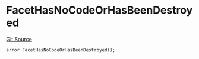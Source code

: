# FacetHasNoCodeOrHasBeenDestroyed
[Git Source](https://github.com/thrackle-io/tron/blob/d4dc3a1319e6df3195618c1297a6c755d61cf319/src/protocol/economic/ruleProcessor/RuleProcessorDiamond.sol)


```solidity
error FacetHasNoCodeOrHasBeenDestroyed();
```

